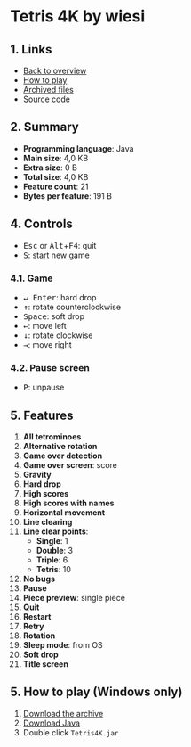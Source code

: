 # Tetris 4K by wiesi

## 1. Links

- [Back to overview](../README.md)
- [How to play](#5-how-to-play-windows-only)
- [Archived files](https://github.com/nineteendo/tetris4karchive/tree/main/tetris-4k/archive)
- [Source code](https://github.com/netspooky/hardcode/tree/master/04096/java/tetris)

## 2. Summary

- **Programming language**: Java
- **Main size**: 4,0 KB
- **Extra size**: 0 B
- **Total size**: 4,0 KB
- **Feature count**: 21
- **Bytes per feature**: 191 B

## 4. Controls

- <kbd>Esc</kbd> or <kbd>Alt</kbd>+<kbd>F4</kbd>: quit
- <kbd>S</kbd>: start new game

### 4.1. Game

- <kbd>↵ Enter</kbd>: hard drop
- <kbd>↑</kbd>: rotate counterclockwise
- <kbd>Space</kbd>: soft drop
- <kbd>←</kbd>: move left
- <kbd>↓</kbd>: rotate clockwise
- <kbd>→</kbd>: move right

### 4.2. Pause screen

- <kbd>P</kbd>: unpause

## 5. Features

1. **All tetrominoes**
2. **Alternative rotation**
3. **Game over detection**
4. **Game over screen**: score
5. **Gravity**
6. **Hard drop**
7. **High scores**
8. **High scores with names**
9. **Horizontal movement**
10. **Line clearing**
11. **Line clear points**:
    - **Single**: 1
    - **Double**: 3
    - **Triple**: 6
    - **Tetris**: 10
12. **No bugs**
13. **Pause**
14. **Piece preview**: single piece
15. **Quit**
16. **Restart**
17. **Retry**
18. **Rotation**
19. **Sleep mode**: from OS
20. **Soft drop**
21. **Title screen**

## 5. How to play (Windows only)

1. [Download the archive](https://codeload.github.com/nineteendo/tetris4karchive/zip/refs/heads/main)
2. [Download Java](https://java.com/download)
3. Double click `Tetris4K.jar`